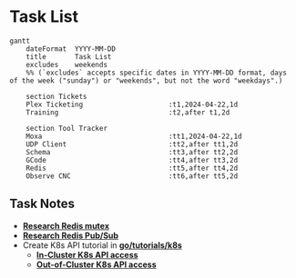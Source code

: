 # Task List

```mermaid
gantt
    dateFormat  YYYY-MM-DD
    title       Task List
    excludes    weekends
    %% (`excludes` accepts specific dates in YYYY-MM-DD format, days of the week ("sunday") or "weekends", but not the word "weekdays".)

    section Tickets
    Plex Ticketing                     :t1,2024-04-22,1d
    Training                           :t2,after t1,2d

    section Tool Tracker
    Moxa                               :tt1,2024-04-22,1d
    UDP Client                         :tt2,after tt1,2d
    Schema                             :tt3,after tt2,2d
    GCode                              :tt4,after tt3,2d
    Redis                              :tt5,after tt4,2d
    Observe CNC                        :tt6,after tt5,2d

```

## Task Notes

- **[Research Redis mutex](https://dev.to/jdvert/handling-mutexes-in-distributed-systems-with-redis-and-go-5g0d)**
- **[Research Redis Pub/Sub](https://redis.io/docs/latest/develop/interact/pubsub/)**
- Create K8s API tutorial in **[go/tutorials/k8s](~/src/repsys/volumes/go/tutorials/k8s)**
  - **[In-Cluster K8s API access](https://github.com/kubernetes/client-go/tree/master/examples/in-cluster-client-configuration)**
  - **[Out-of-Cluster K8s API access](https://github.com/kubernetes/client-go/blob/master/examples/out-of-cluster-client-configuration/README.md)**
